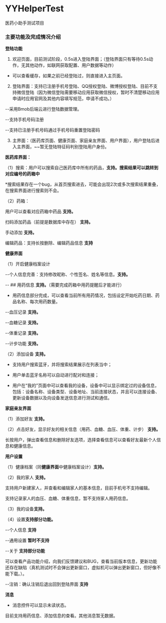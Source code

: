 # YYHelperTest
医药小助手测试项目

### 主要功能及完成情况介绍

**登陆功能**
1. 欢迎页面，目前测试阶段，0.5s进入登陆界面；（登陆界面只有等待0.5s动作，无其他动作，如联网获取配置、用户数据等动作）

 - 可以查看缓存，如果之前已经登陆过，则直接进入主页面。

2. 登陆界面：支持已注册手机号登陆、QQ授权登陆、微博授权登陆、目前不支持微信登陆（因为微信登陆需要移动应用获取微信授权，暂时不清楚移动应用申请时应用官网及其他内容填写规范，申请不成功。）

--采用Bmob后端云进行登陆数据管理。

--支持手机号码注册

--支持已注册手机号码通过手机号码重置登陆密码

3. 主界面：（医药库页面、健康页面、家庭亲友界面、用户界面），用户登陆后进入主界面，~~暂无登陆特征码判别登陆用户身份。


**医药库界面：**

（1）搜索：用户可以搜索自己医药库中所有的药品，**支持。搜索结果可以跳转到对应编号的药箱中**

*搜索结果存在一个bug，从首页搜索进去，可能会出现2次或多次搜索结果重叠，在搜索界面进行搜索则不会。

（2）药箱：

用户可以查看对应药箱中药品 **支持。**

扫码添加药品（前提是数据库中存在） **支持。**

手动添加 **支持。**

编辑药品：支持长按删除、编辑药品信息 **支持**


**健康界面**

（1）开启健康档案设计

--个人信息完善：支持修改昵称、个性签名、姓名等信息。**支持。**

--  ## 用药信息 **支持。**（需要完成药箱中用药提醒后才能进行）

 - 用药信息部分完成，可以查看当前所有用药情况，包括设定开始吃药日期、药品名称、每次用药数量。

--血压记录 **支持。**

--血糖记录 **支持。**

--体重记录 **支持。**

--计步功能 **支持。**

（2）添加设备 **支持。**

 - 支持用户搜索蓝牙，并将搜索结果展示在列表当中；
 
 - 用户单击蓝牙名称可以自动进行配对和连接；
 
 - 用户在“我的”页面中可以查看我的设备，设备中可以显示绑定过的设备信息，包括：设备名称、设备类型、设备地址、当前连接状态，并且可以连接设备、更新设备数据以及向设备发送信息进行测试和通信。

**家庭亲友界面**

（1）添加好友 **支持。**

（2）点击好友，显示好友的相关信息（用药、血糖、血压、体重、计步） **支持。**

长按用户，弹出查看信息和删除好友选项，选择查看信息可以查看好友最新个人信息和健康信息。


**用户设置**

（1）健康档案（同**健康界面**中健康档案设计）**支持。**

（2）我的家人 **支持。**

支持用户新建家人，并查看和编辑家人的基本信息，目前手机号不支持编辑。

支持记录家人的血压、血糖、体重信息，暂不支持家人用药信息。

（3）我的设备**支持。**

（4）设置**支持部分功能。**

--个人信息 **支持**

--通用设置 **暂时不支持**

--关于 **支持部分功能**

可以查看产品功能介绍，向我们反馈建议和BUG，查看当前版本信息，更新功能还存在缺陷（真机测试时不会弹出更新窗口，虚拟机可以弹出更新窗口，但好像不能下载。）。

--注销：确认注销后退出回到登陆界面 **支持**

**消息**

 - 消息控件可以显示未读状态。
 
 目前支持用药信息、添加信息的查看。其他消息暂无数据。
